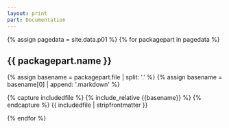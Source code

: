 ```yaml
---
layout: print
part: Documentation
---
```


{% assign pagedata = site.data.p01 %}
{% for packagepart in pagedata %}
## {{ packagepart.name }}
  {% assign basename = packagepart.file | split: '.' %}
  {% assign basename = basename[0] | append: '.markdown' %}

  {% capture includedfile %}
      {% include_relative {{basename}} %}
  {% endcapture %}
  {{ includedfile | stripfrontmatter }}
  
{% endfor %}
